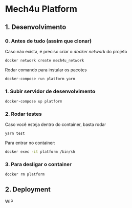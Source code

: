 # Mech4u Platform

## 1. Desenvolvimento

### 0. Antes de tudo (assim que clonar)

Caso não exista, é preciso criar o _docker network_ do projeto

```bash
docker network create mech4u_network
```

Rodar comando para instalar os pacotes

```bash
docker-compose run platform yarn
```

### 1. Subir servidor de desenvolvimento

```bash
docker-compose up platform
```

### 2. Rodar testes

Caso você esteja dentro do container, basta rodar

```bash
yarn test
```

Para entrar no container:

```bash
docker exec -it platform /bin/sh
```

### 3. Para desligar o container

```bash
docker rm platform
```

## 2. Deployment

WIP
